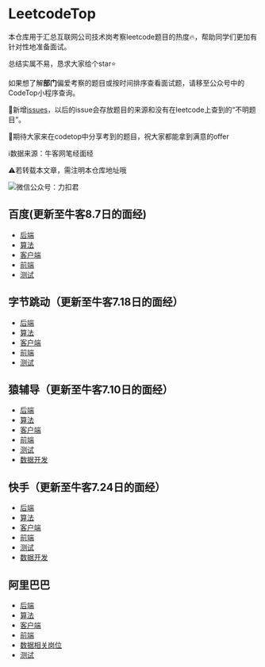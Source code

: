# LeetcodeTop
本仓库用于汇总互联网公司技术岗考察leetcode题目的热度:fire:，帮助同学们更加有针对性地准备面试。

总结实属不易，恳求大家给个star:star:

如果想了解**部门**偏爱考察的题目或按时间排序查看面试题，请移至公众号中的CodeTop小程序查询。

:loudspeaker:新增[issues](https://github.com/afatcoder/LeetcodeTop/issues)，以后的issue会存放题目的来源和没有在leetcode上查到的“不明题目”。

:heartbeat:期待大家来在codetop中分享考到的题目，祝大家都能拿到满意的offer

:information_source:数据来源：牛客网笔经面经

:warning:若转载本文章，需注明本仓库地址哦

![微信公众号：力扣君](https://note.youdao.com/yws/public/resource/a9216f577fb9d322425561dfea9188bc/xmlnote/E030D723180440EAA22542B348C919C2/10773)

## 百度(更新至牛客8.7日的面经)
- [后端](https://github.com/afatcoder/LeetcodeTop/blob/master/baidu/backend.md)
- [算法](https://github.com/afatcoder/LeetcodeTop/blob/master/baidu/algorithm.md)
- [客户端](https://github.com/afatcoder/LeetcodeTop/blob/master/baidu/client.md)
- [前端](https://github.com/afatcoder/LeetcodeTop/blob/master/baidu/frontend.md)
- [测试](https://github.com/afatcoder/LeetcodeTop/blob/master/baidu/test.md)
## 字节跳动（更新至牛客7.18日的面经）
- [后端](https://github.com/afatcoder/LeetcodeTop/blob/master/bytedance/backend.md)
- [算法](https://github.com/afatcoder/LeetcodeTop/blob/master/bytedance/algorithm.md)
- [客户端](https://github.com/afatcoder/LeetcodeTop/blob/master/bytedance/client.md)
- [前端](https://github.com/afatcoder/LeetcodeTop/blob/master/bytedance/frontend.md)
- [测试](https://github.com/afatcoder/LeetcodeTop/blob/master/bytedance/test.md)
## 猿辅导（更新至牛客7.10日的面经）
- [后端](https://github.com/afatcoder/LeetcodeTop/blob/master/yuanfudao/backend.md)
- [算法](https://github.com/afatcoder/LeetcodeTop/blob/master/yuanfudao/algorithm.md)
- [客户端](https://github.com/afatcoder/LeetcodeTop/blob/master/yuanfudao/client.md)
- [前端](https://github.com/afatcoder/LeetcodeTop/blob/master/yuanfudao/frontend.md)
- [测试](https://github.com/afatcoder/LeetcodeTop/blob/master/yuanfudao/test.md)
- [数据开发](https://github.com/afatcoder/LeetcodeTop/blob/master/yuanfudao/data.md)
## 快手（更新至牛客7.24日的面经）
- [后端](https://github.com/afatcoder/LeetcodeTop/blob/master/kuaishou/backend.md)
- [算法](https://github.com/afatcoder/LeetcodeTop/blob/master/kuaishou/algorithm.md)
- [客户端](https://github.com/afatcoder/LeetcodeTop/blob/master/kuaishou/client.md)
- [前端](https://github.com/afatcoder/LeetcodeTop/blob/master/kuaishou/frontend.md)
- [测试](https://github.com/afatcoder/LeetcodeTop/blob/master/kuaishou/test.md)
- [数据开发](https://github.com/afatcoder/LeetcodeTop/blob/master/kuaishou/data.md)
## 阿里巴巴
- [后端](https://github.com/afatcoder/LeetcodeTop/blob/master/alibaba/backend.md)
- [算法](https://github.com/afatcoder/LeetcodeTop/blob/master/alibaba/algorithm.md)
- [客户端](https://github.com/afatcoder/LeetcodeTop/blob/master/alibaba/client.md)
- [前端](https://github.com/afatcoder/LeetcodeTop/blob/master/alibaba/frontend.md)
- [数据相关岗位](https://github.com/afatcoder/LeetcodeTop/blob/master/alibaba/data.md)
- [测试](https://github.com/afatcoder/LeetcodeTop/blob/master/alibaba/test.md)


